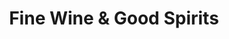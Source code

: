 ---
title: "Fine Wine & Good Spirits"
url: /lancaster/fine-wine-und-good-spirits/
shop: Spirituosen
---